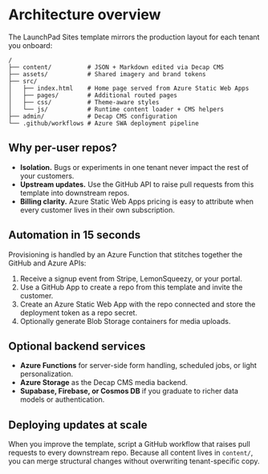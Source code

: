 # Architecture overview

The LaunchPad Sites template mirrors the production layout for each tenant you onboard:

```
/
├── content/          # JSON + Markdown edited via Decap CMS
├── assets/           # Shared imagery and brand tokens
├── src/
│   ├── index.html    # Home page served from Azure Static Web Apps
│   ├── pages/        # Additional routed pages
│   ├── css/          # Theme-aware styles
│   └── js/           # Runtime content loader + CMS helpers
├── admin/            # Decap CMS configuration
└── .github/workflows # Azure SWA deployment pipeline
```

## Why per-user repos?

- **Isolation.** Bugs or experiments in one tenant never impact the rest of your customers.
- **Upstream updates.** Use the GitHub API to raise pull requests from this template into downstream repos.
- **Billing clarity.** Azure Static Web Apps pricing is easy to attribute when every customer lives in their own subscription.

## Automation in 15 seconds

Provisioning is handled by an Azure Function that stitches together the GitHub and Azure APIs:

1. Receive a signup event from Stripe, LemonSqueezy, or your portal.
2. Use a GitHub App to create a repo from this template and invite the customer.
3. Create an Azure Static Web App with the repo connected and store the deployment token as a repo secret.
4. Optionally generate Blob Storage containers for media uploads.

## Optional backend services

- **Azure Functions** for server-side form handling, scheduled jobs, or light personalization.
- **Azure Storage** as the Decap CMS media backend.
- **Supabase, Firebase, or Cosmos DB** if you graduate to richer data models or authentication.

## Deploying updates at scale

When you improve the template, script a GitHub workflow that raises pull requests to every downstream repo. Because all content lives in `content/`, you can merge structural changes without overwriting tenant-specific copy.
